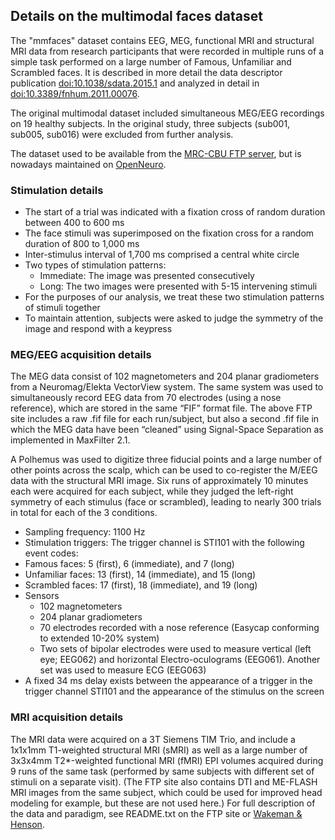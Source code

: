 ## Details on the multimodal faces dataset

The "mmfaces" dataset contains EEG, MEG, functional MRI and structural MRI data from research participants that were recorded in multiple runs of a simple task performed on a large number of Famous, Unfamiliar and Scrambled faces. It is described in more detail the data descriptor publication [doi:10.1038/sdata.2015.1](https://www.nature.com/articles/sdata20151) and analyzed in detail in [doi:10.3389/fnhum.2011.00076](http://journal.frontiersin.org/Journal/10.3389/fnhum.2011.00076/abstract).

The original multimodal dataset included simultaneous MEG/EEG recordings on 19 healthy subjects. In the original study, three subjects (sub001, sub005, sub016) were excluded from further analysis.

The dataset used to be available from the [MRC-CBU FTP server](ftp://ftp.mrc-cbu.cam.ac.uk/personal/rik.henson/wakemandg_hensonrn/), but is nowadays maintained on [OpenNeuro](https://openneuro.org/datasets/ds000117).

### Stimulation details

- The start of a trial was indicated with a fixation cross of random duration between 400 to 600 ms
- The face stimuli was superimposed on the fixation cross for a random duration of 800 to 1,000 ms
- Inter-stimulus interval of 1,700 ms comprised a central white circle
- Two types of stimulation patterns:
  - Immediate: The image was presented consecutively
  - Long: The two images were presented with 5-15 intervening stimuli
- For the purposes of our analysis, we treat these two stimulation patterns of stimuli together
- To maintain attention, subjects were asked to judge the symmetry of the image and respond with a keypress

### MEG/EEG acquisition details

The MEG data consist of 102 magnetometers and 204 planar gradiometers from a Neuromag/Elekta VectorView system. The same system was used to simultaneously record EEG data from 70 electrodes (using a nose reference), which are stored in the same “FIF” format file. The above FTP site includes a raw .fif file for each run/subject, but also a second .fif file in which the MEG data have been “cleaned” using Signal-Space Separation as implemented in MaxFilter 2.1.

A Polhemus was used to digitize three fiducial points and a large number of other points across the scalp, which can be used to co-register the M/EEG data with the structural MRI image. Six runs  of approximately 10 minutes each were acquired for each subject, while they judged the left-right symmetry of each stimulus (face or scrambled), leading to nearly 300 trials in total for each of the 3 conditions.

- Sampling frequency: 1100 Hz
- Stimulation triggers: The trigger channel is STI101 with the following event codes:
- Famous faces: 5 (first), 6 (immediate), and 7 (long)
- Unfamiliar faces: 13 (first), 14 (immediate), and 15 (long)
- Scrambled faces: 17 (first), 18 (immediate), and 19 (long)
- Sensors
  - 102 magnetometers
  - 204 planar gradiometers
  - 70 electrodes recorded with a nose reference (Easycap conforming to extended 10-20% system)
  - Two sets of bipolar electrodes were used to measure vertical (left eye; EEG062) and horizontal Electro-oculograms (EEG061). Another set was used to measure ECG (EEG063)
- A fixed 34 ms delay exists between the appearance of a trigger in the trigger channel STI101 and the appearance of the stimulus on the screen

### MRI acquisition details

The MRI data were acquired on a 3T Siemens TIM Trio, and include a 1x1x1mm T1-weighted structural MRI (sMRI) as well as a large number of 3x3x4mm T2\*-weighted functional MRI (fMRI) EPI volumes acquired during 9 runs of the same task (performed by same subjects with different set of stimuli on a separate visit). (The FTP site also contains DTI and ME-FLASH MRI images from the same subject, which could be used for improved head modeling for example, but these are not used here.) For full description of the data and paradigm, see README.txt on the FTP site or [Wakeman & Henson](http://journal.frontiersin.org/Journal/10.3389/fnhum.2011.00076/abstract).

